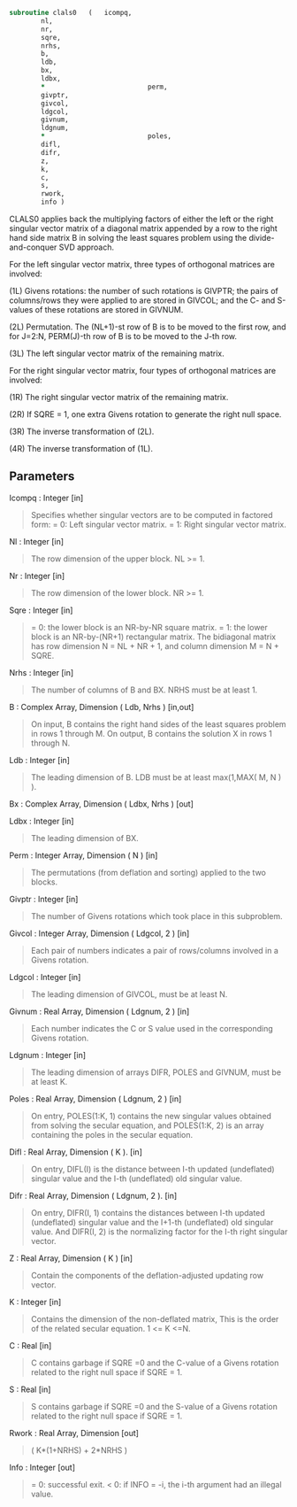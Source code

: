 ```fortran
subroutine clals0	(	icompq,
		nl,
		nr,
		sqre,
		nrhs,
		b,
		ldb,
		bx,
		ldbx,
		*                          perm,
		givptr,
		givcol,
		ldgcol,
		givnum,
		ldgnum,
		*                          poles,
		difl,
		difr,
		z,
		k,
		c,
		s,
		rwork,
		info )
```

 CLALS0 applies back the multiplying factors of either the left or the
 right singular vector matrix of a diagonal matrix appended by a row
 to the right hand side matrix B in solving the least squares problem
 using the divide-and-conquer SVD approach.

 For the left singular vector matrix, three types of orthogonal
 matrices are involved:

 (1L) Givens rotations: the number of such rotations is GIVPTR; the
      pairs of columns/rows they were applied to are stored in GIVCOL;
      and the C- and S-values of these rotations are stored in GIVNUM.

 (2L) Permutation. The (NL+1)-st row of B is to be moved to the first
      row, and for J=2:N, PERM(J)-th row of B is to be moved to the
      J-th row.

 (3L) The left singular vector matrix of the remaining matrix.

 For the right singular vector matrix, four types of orthogonal
 matrices are involved:

 (1R) The right singular vector matrix of the remaining matrix.

 (2R) If SQRE = 1, one extra Givens rotation to generate the right
      null space.

 (3R) The inverse transformation of (2L).

 (4R) The inverse transformation of (1L).

## Parameters
Icompq : Integer [in]
> Specifies whether singular vectors are to be computed in
> factored form:
> = 0: Left singular vector matrix.
> = 1: Right singular vector matrix.

Nl : Integer [in]
> The row dimension of the upper block. NL >= 1.

Nr : Integer [in]
> The row dimension of the lower block. NR >= 1.

Sqre : Integer [in]
> = 0: the lower block is an NR-by-NR square matrix.
> = 1: the lower block is an NR-by-(NR+1) rectangular matrix.
> The bidiagonal matrix has row dimension N = NL + NR + 1,
> and column dimension M = N + SQRE.

Nrhs : Integer [in]
> The number of columns of B and BX. NRHS must be at least 1.

B : Complex Array, Dimension ( Ldb, Nrhs ) [in,out]
> On input, B contains the right hand sides of the least
> squares problem in rows 1 through M. On output, B contains
> the solution X in rows 1 through N.

Ldb : Integer [in]
> The leading dimension of B. LDB must be at least
> max(1,MAX( M, N ) ).

Bx : Complex Array, Dimension ( Ldbx, Nrhs ) [out]

Ldbx : Integer [in]
> The leading dimension of BX.

Perm : Integer Array, Dimension ( N ) [in]
> The permutations (from deflation and sorting) applied
> to the two blocks.

Givptr : Integer [in]
> The number of Givens rotations which took place in this
> subproblem.

Givcol : Integer Array, Dimension ( Ldgcol, 2 ) [in]
> Each pair of numbers indicates a pair of rows/columns
> involved in a Givens rotation.

Ldgcol : Integer [in]
> The leading dimension of GIVCOL, must be at least N.

Givnum : Real Array, Dimension ( Ldgnum, 2 ) [in]
> Each number indicates the C or S value used in the
> corresponding Givens rotation.

Ldgnum : Integer [in]
> The leading dimension of arrays DIFR, POLES and
> GIVNUM, must be at least K.

Poles : Real Array, Dimension ( Ldgnum, 2 ) [in]
> On entry, POLES(1:K, 1) contains the new singular
> values obtained from solving the secular equation, and
> POLES(1:K, 2) is an array containing the poles in the secular
> equation.

Difl : Real Array, Dimension ( K ). [in]
> On entry, DIFL(I) is the distance between I-th updated
> (undeflated) singular value and the I-th (undeflated) old
> singular value.

Difr : Real Array, Dimension ( Ldgnum, 2 ). [in]
> On entry, DIFR(I, 1) contains the distances between I-th
> updated (undeflated) singular value and the I+1-th
> (undeflated) old singular value. And DIFR(I, 2) is the
> normalizing factor for the I-th right singular vector.

Z : Real Array, Dimension ( K ) [in]
> Contain the components of the deflation-adjusted updating row
> vector.

K : Integer [in]
> Contains the dimension of the non-deflated matrix,
> This is the order of the related secular equation. 1 <= K <=N.

C : Real [in]
> C contains garbage if SQRE =0 and the C-value of a Givens
> rotation related to the right null space if SQRE = 1.

S : Real [in]
> S contains garbage if SQRE =0 and the S-value of a Givens
> rotation related to the right null space if SQRE = 1.

Rwork : Real Array, Dimension [out]
> ( K*(1+NRHS) + 2*NRHS )

Info : Integer [out]
> = 0:  successful exit.
> < 0:  if INFO = -i, the i-th argument had an illegal value.

